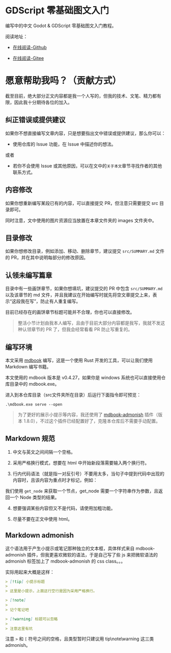 # GDScript 零基础图文入门

编写中的中文 Godot & GDScript 零基础图文入门教程。

阅读地址：

- [在线阅读-Github](https://reimenn.github.io/MyGDSciprtBook/)

- [在线阅读-Gitee](http://blog_rika.gitee.io/mygdscriptbook/)

# 愿意帮助我吗？（贡献方式）

截至目前，绝大部分正文内容都是我一个人写的，但我的技术、文笔、精力都有限，因此我十分期待各位的加入。

## 纠正错误或提供建议

如果你不想直接编写文章内容，只是想要指出文中错误或提供建议，那么你可以：

- 使用仓库的 Issue 功能，在 Issue 中描述你的想法。

或者

- 若你不会使用 Issue 或其他原因，可以在文中的`关于本文`章节寻找作者的其他联系方式。

## 内容修改

如果你想重新编写某段已有的内容，可以直接提交 PR，但注意只需要提交 src 目录即可。

同时注意，文中使用的图片资源应当放置在本章文件夹的 images 文件夹中。

## 目录修改

如果你想修改目录，例如添加、移动、删除章节，建议提交 `src/SUMMARY.md` 文件的 PR，并在其中说明每部分的修改原因。

## 认领未编写篇章

目录中有一些画饼章节，如果你想填坑，建议提交的 PR 中包含 `src/SUMMARY.md` 以及该章节的 md 文件，并且我建议在开始编写时就先将空文章提交上来，表示“这段我在写”，防止有人重复编写。

目前已经存在的画饼章节标题可能并不合理，你也可以直接修改。

> 整活小节计划由我本人编写，且由于目前大部分内容都是我写，我就不发这种认领章节的 PR 了，但我会经常看看 PR 防止写重复的。

## 编写环境

本文采用 [mdbook](https://rust-lang.github.io/mdBook/) 编写，这是一个使用 Rust 开发的工具，可以让我们使用 Markdown 编写书籍。

本文使用的 mdbook 版本是 v0.4.27，如果你是 windows 系统也可以直接使用仓库目录中的 mdbook.exe。

进入到本仓库目录（src文件夹所在目录）后运行下面指令即可预览：

```
.\mdbook.exe serve --open
```

> 为了更好的展示小提示等内容，我还使用了 [mdbook-admonish](https://github.com/tommilligan/mdbook-admonish) 插件（版本 1.8.0），不过这个插件已经配置好了，克隆本仓库后不需要手动配置。

## Markdown 规范

1. 中文与英文之间间隔一个空格。

2. 采用严格换行模式，想要在 html 中开始新段落需要输入两个换行符。

3. 行内代码语法（就是指一对反引号）不要用太多，当句子中提到代码中出现的内容时，且该内容为重点时才标记，例如：

我们使用 `get_node` 来获取一个节点，get_node 需要一个字符串作为参数，且返回一个 Node 类型的结果。

4. 想要强调某些内容但又不是代码，请使用加粗功能。

5. 尽量不要在正文中使用 html。

## Markdown admonish

这个语法用于产生小提示或笔记那种独立的文本框，具体样式来自 mdbook-admonish 插件，但我更喜欢微软的语法，于是自己写了些 js 来把微软语法的 admonish 标签加上了 mdbook-admonish 的 css class。。。

实际用起来大概是这样：

```markdown
> [!tip] 小提示标题
> 
> 这里是小提示，上面这行空行是因为采用严格换行。

> [!note] 
>
> 记个笔记吧

> [!warning] 标题可以忽略
>
> 注意这里有坑
```

注意 `>` 和 `[` 符号之间的空格，且类型暂时只建议用 tip\note\warning 这三类 admonish。
